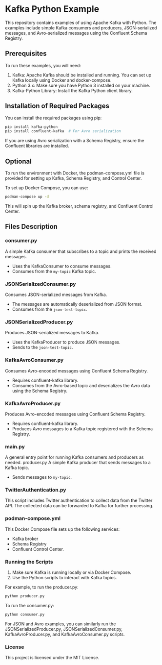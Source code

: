 # Kafka Python Example
This repository contains examples of using Apache Kafka with Python. The examples include simple Kafka consumers and producers, JSON-serialized messages, and Avro-serialized messages using the Confluent Schema Registry.
## Prerequisites
To run these examples, you will need:

1. Kafka: Apache Kafka should be installed and running. You can set up Kafka locally using Docker and docker-compose.
2. Python 3.x: Make sure you have Python 3 installed on your machine.
3. Kafka-Python Library: Install the Kafka Python client library.

## Installation of Required Packages
You can install the required packages using pip:

```bash
pip install kafka-python
pip install confluent-kafka  # For Avro serialization
```

If you are using Avro serialization with a Schema Registry, ensure the Confluent libraries are installed.

## Optional
To run the environment with Docker, the podman-compose.yml file is provided for setting up Kafka, Schema Registry, and Control Center.

To set up Docker Compose, you can use:

```bash
podman-compose up -d
```

This will spin up the Kafka broker, schema registry, and Confluent Control Center.

## Files Description
### consumer.py
A simple Kafka consumer that subscribes to a topic and prints the received messages.
- Uses the KafkaConsumer to consume messages.
- Consumes from the `my-topic` Kafka topic.
### JSONSerializedConsumer.py
Consumes JSON-serialized messages from Kafka.
- The messages are automatically deserialized from JSON format.
- Consumes from the `json-test-topic`.
### JSONSerializedProducer.py
Produces JSON-serialized messages to Kafka.
- Uses the KafkaProducer to produce JSON messages.
- Sends to the `json-test-topic`.
### KafkaAvroConsumer.py
Consumes Avro-encoded messages using Confluent Schema Registry.
- Requires confluent-kafka library.
- Consumes from the Avro-based topic and deserializes the Avro data using the Schema Registry.
### KafkaAvroProducer.py
Produces Avro-encoded messages using Confluent Schema Registry.
- Requires confluent-kafka library.
- Produces Avro messages to a Kafka topic registered with the Schema Registry.
### main.py
A general entry point for running Kafka consumers and producers as needed.
producer.py
A simple Kafka producer that sends messages to a Kafka topic.
- Sends messages to `my-topic`.
### TwitterAuthentication.py
This script includes Twitter authentication to collect data from the Twitter API. The collected data can be forwarded to Kafka for further processing.
### podman-compose.yml
This Docker Compose file sets up the following services:
- Kafka broker
- Schema Registry
- Confluent Control Center.
### Running the Scripts
1. Make sure Kafka is running locally or via Docker Compose.
2. Use the Python scripts to interact with Kafka topics.

For example, to run the producer.py:

```bash
python producer.py
```

To run the consumer.py:

```bash
python consumer.py
```

For JSON and Avro examples, you can similarly run the JSONSerializedProducer.py, JSONSerializedConsumer.py, KafkaAvroProducer.py, and KafkaAvroConsumer.py scripts.

### License
This project is licensed under the MIT License.

